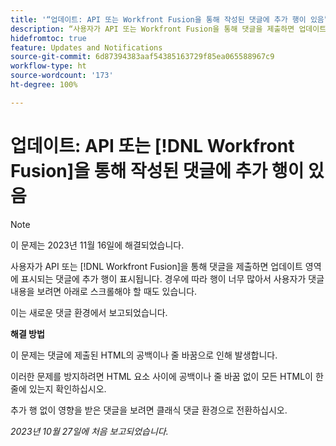 ```yaml
---
title: '“업데이트: API 또는 Workfront Fusion을 통해 작성된 댓글에 추가 행이 있음”'
description: “사용자가 API 또는 Workfront Fusion을 통해 댓글을 제출하면 업데이트 영역에 표시되는 댓글에 추가 행이 표시됩니다. 경우에 따라 행이 너무 많아서 사용자가 댓글 내용을 보려면 아래로 스크롤해야 할 때도 있습니다.”
hidefromtoc: true
feature: Updates and Notifications
source-git-commit: 6d87394383aaf54385163729f85ea065588967c9
workflow-type: ht
source-wordcount: '173'
ht-degree: 100%

---
```



# 업데이트: API 또는 [!DNL Workfront Fusion]을 통해 작성된 댓글에 추가 행이 있음

>[!NOTE]
>
>이 문제는 2023년 11월 16일에 해결되었습니다.

사용자가 API 또는 [!DNL Workfront Fusion]을 통해 댓글을 제출하면 업데이트 영역에 표시되는 댓글에 추가 행이 표시됩니다. 경우에 따라 행이 너무 많아서 사용자가 댓글 내용을 보려면 아래로 스크롤해야 할 때도 있습니다.

이는 새로운 댓글 환경에서 보고되었습니다.

**해결 방법**

이 문제는 댓글에 제출된 HTML의 공백이나 줄 바꿈으로 인해 발생합니다.

이러한 문제를 방지하려면 HTML 요소 사이에 공백이나 줄 바꿈 없이 모든 HTML이 한 줄에 있는지 확인하십시오.

추가 행 없이 영향을 받은 댓글을 보려면 클래식 댓글 환경으로 전환하십시오.

_2023년 10월 27일에 처음 보고되었습니다._
